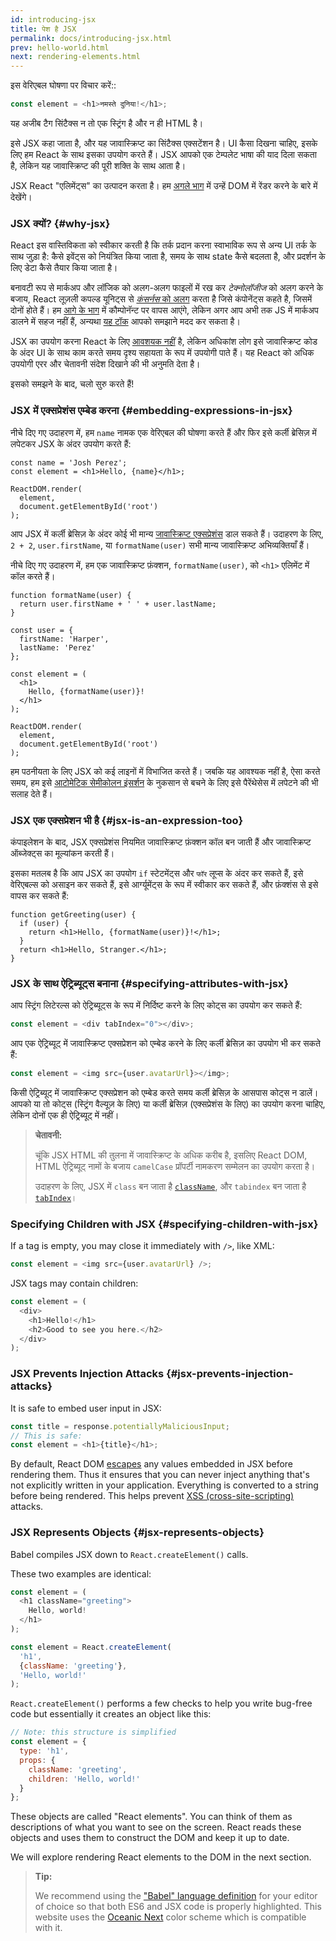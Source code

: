 ```yaml
---
id: introducing-jsx
title: पेश है JSX
permalink: docs/introducing-jsx.html
prev: hello-world.html
next: rendering-elements.html
---
```


इस वेरिएबल घोषणा पर विचार करें::

```js
const element = <h1>नमस्ते दुनिया!</h1>;
```

यह अजीब टैग सिंटैक्स न तो एक स्ट्रिंग है और न ही HTML है।

इसे JSX कहा जाता है, और यह जावास्क्रिप्ट का सिंटैक्स एक्सटेंशन है। UI कैसा दिखना चाहिए, इसके लिए हम React के साथ इसका उपयोग करते हैं। JSX आपको एक टेम्पलेट भाषा की याद दिला सकता है, लेकिन यह जावास्क्रिप्ट की पूरी शक्ति के साथ आता है।

JSX React "एलिमेंट्स" का उत्पादन करता है। हम [अगले भाग](/docs/rendering-elements.html) में उन्हें DOM में रेंडर करने के बारे में देखेंगे।

### JSX क्यों? {#why-jsx}

React इस वास्तिविकता को स्वीकार करती है कि तर्क प्रदान करना स्वाभाविक रूप से अन्य UI तर्क के साथ जुड़ा है: कैसे इवेंट्स को नियंत्रित किया जाता है, समय के साथ state कैसे बदलता है, और प्रदर्शन के लिए डेटा कैसे तैयार किया जाता है।

बनावटी रूप से मार्कअप और लॉजिक को अलग-अलग फाइलों में रख कर *टेक्नोलॉजीज* को अलग करने के बजाय, React लूज़ली कपल्ड यूनिट्स से [*कंसर्नस* को अलग](https://en.wikipedia.org/wiki/Separation_of_concerns) करता है जिसे कंपोनेंट्स कहते है, जिसमें दोनों होते हैं। हम [आगे के भाग](/docs/components-and-props.html) में कौम्पोनॅन्ट पर वापस आएंगे, लेकिन अगर आप अभी तक JS में मार्कअप डालने में सहज नहीं हैं,  अन्यथा [यह टॉक](https://www.youtube.com/watch?v=x7cQ3mrcKaY) आपको समझाने मदद कर सकता है।

JSX का उपयोग करना React के लिए [आवशयक नहीं](/docs/react-without-jsx.html) है, लेकिन अधिकांश लोग इसे जावास्क्रिप्ट कोड के अंदर UI के साथ काम करते समय दृश्य सहायता के रूप में उपयोगी पाते हैं। यह React को अधिक उपयोगी एरर और चेतावनी संदेश दिखाने की भी अनुमति देता है।

इसको समझने के बाद, चलो सुरु करते हैं!

### JSX में एक्सप्रेशंस एम्बेड करना {#embedding-expressions-in-jsx}

नीचे दिए गए उदाहरण में, हम `name` नामक एक वेरिएबल की घोषणा करते हैं और फिर इसे कर्ली ब्रेसिज़ में लपेटकर JSX के अंदर उपयोग करते हैं:

```js{1,2}
const name = 'Josh Perez';
const element = <h1>Hello, {name}</h1>;

ReactDOM.render(
  element,
  document.getElementById('root')
);
```

आप JSX में कर्ली ब्रेसिज़ के अंदर कोई भी मान्य [जावास्क्रिप्ट एक्सप्रेशंस](https://developer.mozilla.org/en-US/docs/Web/JavaScript/Guide/Expressions_and_Operators#Expressions) डाल सकते हैं। उदाहरण के लिए, `2 + 2`, `user.firstName`, या `formatName(user)` सभी मान्य जावास्क्रिप्ट अभिव्यक्तियाँ हैं।

नीचे दिए गए उदाहरण में, हम एक जावास्क्रिप्ट फ़ंक्शन, `formatName(user)`, को `<h1>` एलिमेंट में कॉल करते हैं।

```js{12}
function formatName(user) {
  return user.firstName + ' ' + user.lastName;
}

const user = {
  firstName: 'Harper',
  lastName: 'Perez'
};

const element = (
  <h1>
    Hello, {formatName(user)}!
  </h1>
);

ReactDOM.render(
  element,
  document.getElementById('root')
);
```

[](codepen://introducing-jsx)

हम पठनीयता के लिए JSX को कई लाइनों में विभाजित करते हैं। जबकि यह आवश्यक नहीं है, ऐसा करते समय, हम इसे [आटोमेटिक सेमीकोलन इंसर्शन](https://stackoverflow.com/q/2846283) के नुकसान से बचने के लिए इसे पैरेंथेसेस में लपेटने की भी सलाह देते हैं।

### JSX एक एक्सप्रेशन भी है {#jsx-is-an-expression-too}

कंपाइलेशन के बाद, JSX एक्सप्रेशंस नियमित जावास्क्रिप्ट फ़ंक्शन कॉल बन जाती हैं और जावास्क्रिप्ट ऑब्जेक्ट्स का मूल्यांकन करती हैं।

इसका मतलब है कि आप JSX का उपयोग `if` स्टेटमेंट्स और `फॉर` लूप्स के अंदर कर सकते हैं, इसे वेरिएबल्स को असाइन कर सकते हैं, इसे आर्ग्यूमेंट्स के रूप में स्वीकार कर सकते हैं, और फ़ंक्शंस से इसे वापस कर सकते हैं:

```js{3,5}
function getGreeting(user) {
  if (user) {
    return <h1>Hello, {formatName(user)}!</h1>;
  }
  return <h1>Hello, Stranger.</h1>;
}
```

### JSX के साथ ऐट्रिब्यूट्स बनाना {#specifying-attributes-with-jsx}

आप स्ट्रिंग लिटेरल्स को ऐट्रिब्यूट्स के रूप में निर्दिष्ट करने के लिए कोट्स का उपयोग कर सकते हैं:

```js
const element = <div tabIndex="0"></div>;
```

आप एक ऐट्रिब्यूट् में जावास्क्रिप्ट एक्सप्रेशन को एम्बेड करने के लिए कर्ली ब्रेसिज़ का उपयोग भी कर सकते हैं:

```js
const element = <img src={user.avatarUrl}></img>;
```

किसी ऐट्रिब्यूट् में जावास्क्रिप्ट एक्सप्रेशन को एम्बेड करते समय कर्ली ब्रेसिज़ के आसपास कोट्स न डालें। आपको या तो कोट्स (स्ट्रिंग वैल्यूज़ के लिए) या कर्ली ब्रेसिज़ (एक्सप्रेशंस के लिए) का उपयोग करना चाहिए, लेकिन दोनों एक ही ऐट्रिब्यूट् में नहीं।

>**चेतावनी:**
>
>चूंकि JSX HTML की तुलना में जावास्क्रिप्ट के अधिक करीब है, इसलिए React DOM, HTML ऐट्रिब्यूट् नामों के बजाय `camelCase` प्रॉपर्टी नामकरण सम्मेलन का उपयोग करता है।
>
>उदाहरण के लिए, JSX में `class` बन जाता है [`className`](https://developer.mozilla.org/en-US/docs/Web/API/Element/className), और `tabindex` बन जाता है [`tabIndex`](https://developer.mozilla.org/en-US/docs/Web/API/HTMLElement/tabIndex)।

### Specifying Children with JSX {#specifying-children-with-jsx}

If a tag is empty, you may close it immediately with `/>`, like XML:

```js
const element = <img src={user.avatarUrl} />;
```

JSX tags may contain children:

```js
const element = (
  <div>
    <h1>Hello!</h1>
    <h2>Good to see you here.</h2>
  </div>
);
```

### JSX Prevents Injection Attacks {#jsx-prevents-injection-attacks}

It is safe to embed user input in JSX:

```js
const title = response.potentiallyMaliciousInput;
// This is safe:
const element = <h1>{title}</h1>;
```

By default, React DOM [escapes](https://stackoverflow.com/questions/7381974/which-characters-need-to-be-escaped-on-html) any values embedded in JSX before rendering them. Thus it ensures that you can never inject anything that's not explicitly written in your application. Everything is converted to a string before being rendered. This helps prevent [XSS (cross-site-scripting)](https://en.wikipedia.org/wiki/Cross-site_scripting) attacks.

### JSX Represents Objects {#jsx-represents-objects}

Babel compiles JSX down to `React.createElement()` calls.

These two examples are identical:

```js
const element = (
  <h1 className="greeting">
    Hello, world!
  </h1>
);
```

```js
const element = React.createElement(
  'h1',
  {className: 'greeting'},
  'Hello, world!'
);
```

`React.createElement()` performs a few checks to help you write bug-free code but essentially it creates an object like this:

```js
// Note: this structure is simplified
const element = {
  type: 'h1',
  props: {
    className: 'greeting',
    children: 'Hello, world!'
  }
};
```

These objects are called "React elements". You can think of them as descriptions of what you want to see on the screen. React reads these objects and uses them to construct the DOM and keep it up to date.

We will explore rendering React elements to the DOM in the next section.

>**Tip:**
>
>We recommend using the ["Babel" language definition](https://babeljs.io/docs/editors) for your editor of choice so that both ES6 and JSX code is properly highlighted. This website uses the [Oceanic Next](https://labs.voronianski.com/oceanic-next-color-scheme/) color scheme which is compatible with it.
